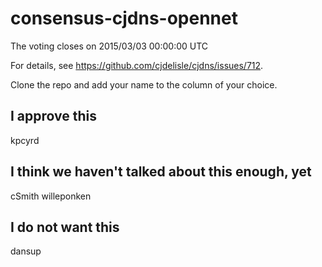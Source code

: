 consensus-cjdns-opennet
=======================

The voting closes on 2015/03/03 00:00:00 UTC

For details, see https://github.com/cjdelisle/cjdns/issues/712.

Clone the repo and add your name to the column of your choice.

I approve this
--------------
kpcyrd


I think we haven't talked about this enough, yet
------------------------------------------------
cSmith
willeponken

I do not want this
------------------
dansup
